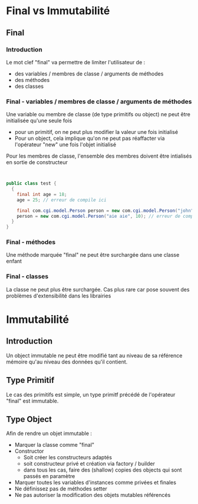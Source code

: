 # Final vs Immutabilité
## Final
### Introduction

Le mot clef "final" va permettre de limiter l'utilisateur de : 
- des variables / membres de classe / arguments de méthodes
- des méthodes
- des classes

### Final - variables / membres de classe / arguments de méthodes
Une variable ou membre de classe (de type primitifs ou object) ne peut être initialisée qu'une seule fois
- pour un primitif, on ne peut plus modifier la valeur une fois initialisé
- Pour un object, cela implique qu'on ne peut pas réaffacter via l'opérateur "new" une fois l'objet initialisé

Pour les membres de classe, l'ensemble des membres doivent être intialisés en sortie de constructeur

```java


public class test {
  {
    final int age = 18;
    age = 25; // erreur de compile ici

    final com.cgi.model.Person person = new com.cgi.model.Person("john", 25);
    person = new com.cgi.model.Person("aie aie", 10); // erreur de compile ici
  }
}
```

### Final - méthodes
Une méthode marquée "final" ne peut être surchargée dans une classe enfant

### Final - classes
La classe ne peut plus être surchargée. Cas plus rare car pose souvent des problèmes d'extensibilité dans les librairies

# Immutabilité
## Introduction
Un object immutable ne peut être modifié tant au niveau de sa référence mémoire qu'au niveau des données qu'il contient.

## Type Primitif
Le cas des primitifs est simple, un type primitf précédé de l'opérateur "final" est immutable.

## Type Object
Afin de rendre un objet immutable : 
- Marquer la classe comme "final"
- Constructor 
  - Soit créer les constructeurs adaptés
  - soit constructeur privé et création via factory / builder
  - dans tous les cas, faire des (shallow) copies des objects qui sont passés en paramètre 
- Marquer toutes les variables d'instances comme privées et finales
- Ne définissez pas de méthodes setter
- Ne pas autoriser la modification des objets mutables référencés